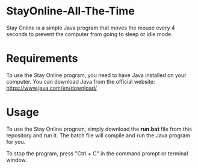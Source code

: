 # StayOnline-All-The-Time

Stay Online is a simple Java program that moves the mouse every 4 seconds to prevent the computer from going to sleep or idle mode.
# Requirements
To use the Stay Online program, you need to have Java installed on your computer. You can download Java from the official website: https://www.java.com/en/download/

# Usage
To use the Stay Online program, simply download the **run.bat** file from this repository and run it. The batch file will compile and run the Java program for you.

To stop the program, press "Ctrl + C" in the command prompt or terminal window.
